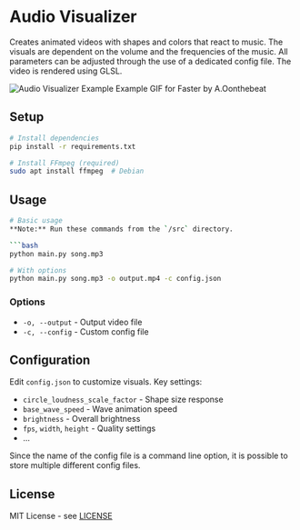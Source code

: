 # Audio Visualizer

Creates animated videos with shapes and colors that react to music.
The visuals are dependent on the volume and the frequencies of the music.
All parameters can be adjusted through the use of a dedicated config file.
The video is rendered using GLSL.

![Audio Visualizer Example](images/example.gif)
Example GIF for Faster by A.Oonthebeat

## Setup

```bash
# Install dependencies
pip install -r requirements.txt

# Install FFmpeg (required)
sudo apt install ffmpeg  # Debian
```

## Usage

````bash
# Basic usage
**Note:** Run these commands from the `/src` directory.

```bash
python main.py song.mp3

# With options
python main.py song.mp3 -o output.mp4 -c config.json
````

### Options

- `-o, --output` - Output video file
- `-c, --config` - Custom config file

## Configuration

Edit `config.json` to customize visuals. Key settings:

- `circle_loudness_scale_factor` - Shape size response
- `base_wave_speed` - Wave animation speed
- `brightness` - Overall brightness
- `fps`, `width`, `height` - Quality settings
- ...

Since the name of the config file is a command line option, it is possible
to store multiple different config files.

## License

MIT License - see [LICENSE](LICENSE.txt)
